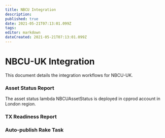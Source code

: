 ```yaml
---
title: NBCU Integration
description: 
published: true
date: 2021-05-21T07:13:01.099Z
tags: 
editor: markdown
dateCreated: 2021-05-21T07:13:01.099Z
---
```


# NBCU-UK Integration

This document details the integration workflows for NBCU-UK.  

### Asset Status Report

The asset status lambda NBCUAssetStatus is deployed in cpprod account in London region.

### TX Readiness Report

### Auto-publish Rake Task